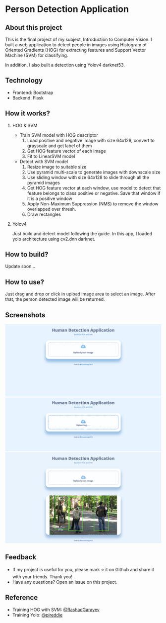 # Person Detection Application

## About this project

This is the final project of my subject, Introduction to Computer Vision. I built a web application to detect people in images using Histogram of Oriented Gradients (HOG) for extracting features and Support Vector Machine (SVM) for classifying.

In addition, I also built a detection using Yolov4 darknet53.

## Technology

* Frontend: Bootstrap
* Backend: Flask

## How it works?

1. HOG & SVM
    * Train SVM model with HOG descriptor
        1. Load positive and negative image with size 64x128, convert to grayscale and get label of them
        2. Get HOG feature vector of each image
        3. Fit to LinearSVM model
    * Detect with SVM model
        1. Resize image to suitable size
        2. Use pyramid multi-scale to generate images with downscale size
        3. Use sliding window with size 64x128 to slide through all the pyramid images
        4. Get HOG feature vector at each window, use model to detect that feature belongs to class positive or negative. Save that window if it is a positive window
        5. Apply Non-Maximum Suppression (NMS) to remove the window overlapped over thresh.
        6. Draw rectangles
2. Yolov4
   
    Just build and detect model following the guide. In this app, I loaded yolo architecture using cv2.dnn darknet.

## How to build?

Update soon...

## How to use?

Just drag and drop or click in upload image area to select an image. After that, the person detected image will be returned.

## Screenshots

![Upload](./app/static/images/upload.png)
![Detect](./app/static/images/detect.png)
![Result](./app/static/images/result.png)

## Feedback

* If my project is useful for you, please mark ⭐ it on Github and share it with your friends. Thank you!
* Have any questions? Open an issue on this project.

## Reference

* Training HOG with SVM: [@RashadGarayev](https://github.com/RashadGarayev/PersonDetection)
* Training Yolo: [@pjreddie](https://github.com/pjreddie/darknet)
